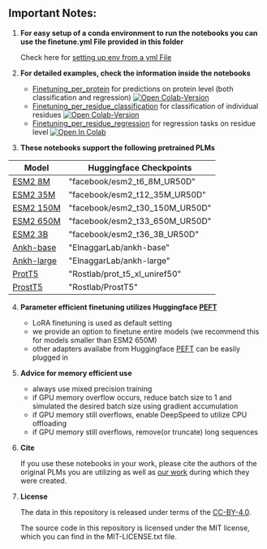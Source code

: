 Important Notes:
----------------

1. **For easy setup of a conda environment to run the notebooks you can use the finetune.yml File provided in this folder**

    Check here for [setting up env from a yml File](https://conda.io/projects/conda/en/latest/user-guide/tasks/manage-environments.html#creating-an-environment-from-an-environment-yml-file)
   
2. **For detailed examples, check the information inside the notebooks**
    - [Finetuning_per_protein](./Finetuning_per_protein.ipynb) for predictions on protein level (both classification and regression) <a href="https://colab.research.google.com/drive/12AwUjtnTg0NurKvIeqR5VL6uMtm7T0pT" target="_parent"><img src="https://colab.research.google.com/assets/colab-badge.svg" alt="Open Colab-Version"/></a>
    - [Finetuning_per_residue_classification](./Finetuning_per_residue_classification.ipynb) for classification of individual residues <a href="https://colab.research.google.com/drive/1-2H37AHy_hchhgEETJZ53GaM-P4goDxV" target="_parent"><img src="https://colab.research.google.com/assets/colab-badge.svg" alt="Open Colab-Version"/></a>
    - [Finetuning_per_residue_regression](./Finetuning_per_residue_regression.ipynb) for regression tasks on residue level <a href="https://colab.research.google.com/drive/1M-MEouCZVVuILJLLB8drVKiaEoQ7AVOd" target="_parent"><img src="https://colab.research.google.com/assets/colab-badge.svg" alt="Open In Colab"/></a>

3. **These notebooks support the following pretrained PLMs**

| Model | Huggingface Checkpoints |
| ----------- | ----------- |
| [ESM2 8M](https://www.science.org/doi/full/10.1126/science.ade2574) | "facebook/esm2_t6_8M_UR50D" |
| [ESM2 35M](https://www.science.org/doi/full/10.1126/science.ade2574) | "facebook/esm2_t12_35M_UR50D" |
| [ESM2 150M](https://www.science.org/doi/full/10.1126/science.ade2574) | "facebook/esm2_t30_150M_UR50D" |
| [ESM2 650M](https://www.science.org/doi/full/10.1126/science.ade2574) | "facebook/esm2_t33_650M_UR50D" |
| [ESM2 3B](https://www.science.org/doi/full/10.1126/science.ade2574) | "facebook/esm2_t36_3B_UR50D" |
| [Ankh-base](https://arxiv.org/abs/2301.06568) | "ElnaggarLab/ankh-base" |
| [Ankh-large](https://arxiv.org/abs/2301.06568) | "ElnaggarLab/ankh-large" |
| [ProtT5](https://ieeexplore.ieee.org/document/9477085) | "Rostlab/prot_t5_xl_uniref50" |
| [ProstT5](https://www.biorxiv.org/content/10.1101/2023.07.23.550085v2) | "Rostlab/ProstT5" |

4. **Parameter efficient finetuning utilizes Huggingface [PEFT](https://huggingface.co/docs/peft/index)**
    - LoRA finetuning is used as default setting  
    - we provide an option to finetune entire models (we recommend this for models smaller than ESM2 650M)
    - other adapters availabe from Huggingface [PEFT](https://huggingface.co/docs/peft/index) can be easily plugged in

5. **Advice for memory efficient use**
    - always use mixed precision training 
    - if GPU memory overflow occurs, reduce batch size to 1 and simulated the desired batch size using gradient accumulation
    - if GPU memory still overflows, enable DeepSpeed to utilize CPU offloading
    - if GPU memory still overflows, remove(or truncate) long sequences

6. **Cite**

    If you use these notebooks in your work, please cite the authors of the original PLMs you are utilizing as well as [our work](https://www.nature.com/articles/s41467-024-51844-2) during which they were created.

7. **License**
   
   The data in this repository is released under terms of the [CC-BY-4.0](https://creativecommons.org/licenses/by/4.0/).

   The source code in this repository is licensed under the MIT license, which you can find in the MIT-LICENSE.txt file.
